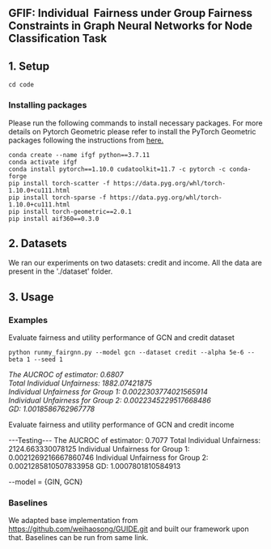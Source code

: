 ## GFIF: Individual  Fairness under Group Fairness Constraints in Graph Neural Networks for Node Classification Task
## 1. Setup
```
cd code
```
### Installing packages
Please run the following commands to install necessary packages.
For more details on Pytorch Geometric please refer to install the PyTorch Geometric packages following the instructions from [here.](https://pytorch-geometric.readthedocs.io/en/latest/notes/installation.html)

```
conda create --name ifgf python==3.7.11
conda activate ifgf
conda install pytorch==1.10.0 cudatoolkit=11.7 -c pytorch -c conda-forge
pip install torch-scatter -f https://data.pyg.org/whl/torch-1.10.0+cu111.html
pip install torch-sparse -f https://data.pyg.org/whl/torch-1.10.0+cu111.html
pip install torch-geometric==2.0.1
pip install aif360==0.3.0
```

## 2. Datasets
We ran our experiments on two datasets: credit and income. All the data are present in the './dataset' folder.

## 3. Usage
### Examples
Evaluate fairness and utility performance of GCN and credit dataset

`python runmy_fairgnn.py --model gcn --dataset credit --alpha 5e-6 --beta 1 --seed 1`

<p align="left"><i>
  The AUCROC of estimator: 0.6807<br/>
  Total Individual Unfairness: 1882.07421875<br/>
  Individual Unfairness for Group 1: 0.0022303774021565914<br/>
  Individual Unfairness for Group 2: 0.0022345229517668486<br/>
  GD: 1.0018586762967778<br/>
</i></p> 

Evaluate fairness and utility performance of GCN and credit income

---Testing---
The AUCROC of estimator: 0.7077
Total Individual Unfairness: 2124.663330078125
Individual Unfairness for Group 1: 0.0021269216667860746
Individual Unfairness for Group 2: 0.0021285810507833958
GD: 1.0007801810584913

--model = {GIN, GCN}

### Baselines
We adapted base implementation from https://github.com/weihaosong/GUIDE.git and built our framework upon that. Baselines can be run from same link.
